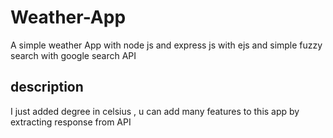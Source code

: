 # Weather-App
A simple weather App with node js and express js  with ejs and simple fuzzy search with google search API 
## description
I just added degree in celsius , u can add many features to this app by extracting response from API 
